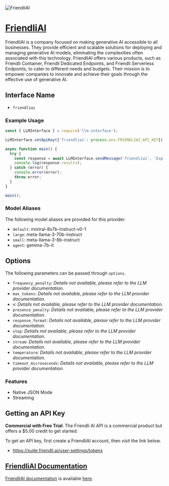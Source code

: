 ![FriendliAI](https://friendli.ai/opengraph-image.png)

# [FriendliAI](https://www.friendli.ai)

FriendliAI is a company focused on making generative AI accessible to all businesses. They provide efficient and scalable solutions for deploying and managing generative AI models, eliminating the complexities often associated with this technology. FriendliAI offers various products, such as Friendli Container, Friendli Dedicated Endpoints, and Friendli Serverless Endpoints, to cater to different needs and budgets. Their mission is to empower companies to innovate and achieve their goals through the effective use of generative AI.

## Interface Name

- `friendliai`

### Example Usage

```javascript
const { LLMInterface } = require('llm-interface');

LLMInterface.setApiKey({'friendliai': process.env.FRIENDLIAI_API_KEY});

async function main() {
  try {
    const response = await LLMInterface.sendMessage('friendliai', 'Explain the importance of low latency LLMs.');
    console.log(response.results);
  } catch (error) {
    console.error(error);
    throw error;
  }
}

main();
```

### Model Aliases

The following model aliases are provided for this provider. 

- `default`: mixtral-8x7b-instruct-v0-1
- `large`: meta-llama-3-70b-instruct
- `small`: meta-llama-3-8b-instruct
- `agent`: gemma-7b-it


## Options

The following parameters can be passed through `options`.

- `frequency_penalty`: _Details not available, please refer to the LLM provider documentation._
- `max_tokens`: _Details not available, please refer to the LLM provider documentation._
- `n`: _Details not available, please refer to the LLM provider documentation._
- `presence_penalty`: _Details not available, please refer to the LLM provider documentation._
- `response_format`: _Details not available, please refer to the LLM provider documentation._
- `stop`: _Details not available, please refer to the LLM provider documentation._
- `stream`: _Details not available, please refer to the LLM provider documentation._
- `temperature`: _Details not available, please refer to the LLM provider documentation._
- `timeout_microseconds`: _Details not available, please refer to the LLM provider documentation._


### Features

- Native JSON Mode
- Streaming


## Getting an API Key

**Commercial with Free Trial**: The Friendli AI API is a commercial product but offers a $5.00 credit to get started.

To get an API key, first create a FriendliAI account, then visit the link below.

- https://suite.friendli.ai/user-settings/tokens


## [FriendliAI Documentation](https://docs.friendli.ai/)

[FriendliAI documentation](https://docs.friendli.ai/) is available [here](https://docs.friendli.ai/).
